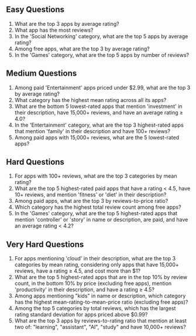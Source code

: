 ## Easy Questions

1. What are the top 3 apps by average rating?
2. What app has the most reviews?
3. In the 'Social Networking' category, what are the top 5 apps by average rating?
4. Among free apps, what are the top 3 by average rating?
5. In the 'Games' category, what are the top 5 apps by number of reviews?

## Medium Questions

1. Among paid 'Entertainment' apps priced under $2.99, what are the top 3 by average rating?
2. What category has the highest mean rating across all its apps?
3. What are the bottom 5 lowest-rated apps that mention 'investment' in their description, have 15,000+ reviews, and have an average rating ≥ 4.0?
4. In the 'Entertainment' category, what are the top 3 highest-rated apps that mention 'family' in their description and have 100+ reviews?
5. Among paid apps with 15,000+ reviews, what are the 5 lowest-rated apps?

## Hard Questions

1. For apps with 100+ reviews, what are the top 3 categories by mean rating?
2. What are the top 5 highest-rated paid apps that have a rating < 4.5, have 10+ reviews, and mention 'fitness' or 'diet' in their description?
3. Among paid apps, what are the top 3 by reviews-to-price ratio?
4. Which category has the highest total review count among free apps?
5. In the 'Games' category, what are the top 5 highest-rated apps that mention 'controller' or 'story' in name or description, are paid, and have an average rating < 4.2?

## Very Hard Questions

1. For apps mentioning 'cloud' in their description, what are the top 3 categories by mean rating, considering only apps that have 15,000+ reviews, have a rating ≥ 4.5, and cost more than $1?
2. What are the top 5 highest-rated apps that are in the top 10% by review count, in the bottom 10% by price (excluding free apps), mention 'productivity' in their description, and have a rating ≥ 4.5?
3. Among apps mentioning "kids" in name or description, which category has the highest mean-rating-to-mean-price ratio (excluding free apps)?
4. Among the top 5 categories by total reviews, which has the largest rating standard deviation for apps priced above $0.99?
5. What are the top 3 apps by reviews-to-rating ratio that mention at least two of: "learning", "assistant", "AI", "study" and have 10,000+ reviews? 